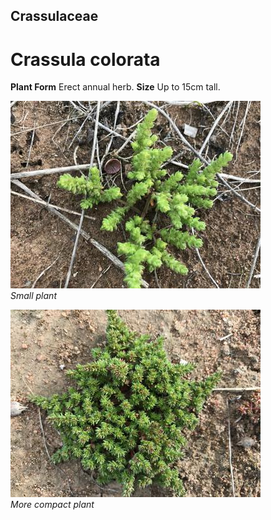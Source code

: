 ## Crassulaceae
# Crassula colorata

**Plant Form** Erect annual herb. **Size** Up to 15cm tall.


![Small plant](36035_IMG_6532.jpg)  
 *Small plant* 

![More compact plant](36130_IMG_7850.jpg)  
 *More compact plant* 

